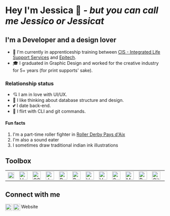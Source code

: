 # Hey I'm Jessica 👋  *- but you can call me Jessico or Jessicat* 

## I'm a Developer and a design lover

- 🌱 I'm currently in apprenticeship training between [CIS - Integrated Life Support Services](https://cis-integratedservices.com/fr) and [Epitech](https://www.epitech.eu/).  
- 🎓 I graduated in Graphic Design and worked for the creative industry for 5+ years (for print supports' sake).

### Relationship status

- 💘 I am in love with UI/UX.  
- 💖 I like thinking about database structure and design.  
- 💕 I date back-end.  
- 🌹 I flirt with CLI and git commands.  

#### Fun facts 

1. I'm a part-time roller fighter in [Roller Derby Pays d'Aix](https://rollerderby-les-amazones.fr/)  
2. I'm also a sound eater
3. I sometimes draw traditional indian ink illustrations

## Toolbox
<table style="border: 0px">
    <tr>
        <td valign="center"><img alt="Figma" width="20px" src="https://github.com/jessiichat/about-me/blob/61c7344dc0cbf84d79fe3a7893b80fb05d73ef4c/assets/technologies/figma.svg" /></td>
        <td valign="center"><img alt="HTML 5" width="26px" src="https://github.com/jessiichat/about-me/blob/61c7344dc0cbf84d79fe3a7893b80fb05d73ef4c/assets/technologies/html-5.svg" /></td>
        <td valign="center"><img alt="CSS 3" width="26px" src="https://github.com/jessiichat/about-me/blob/61c7344dc0cbf84d79fe3a7893b80fb05d73ef4c/assets/technologies/css-3.svg" /></td>
        <td valign="center"><img alt="Javascript" width="26px" src="https://github.com/jessiichat/about-me/blob/61c7344dc0cbf84d79fe3a7893b80fb05d73ef4c/assets/technologies/javascript.svg" /></td>
        <td valign="center"><img alt="PHP" width="26px" src="https://github.com/jessiichat/about-me/blob/61c7344dc0cbf84d79fe3a7893b80fb05d73ef4c/assets/technologies/php.svg" /></td>
        <td valign="center"><img alt="Bootstrap" width="26px" src="https://github.com/jessiichat/about-me/blob/61c7344dc0cbf84d79fe3a7893b80fb05d73ef4c/assets/technologies/bootstrap.svg" /></td>
        <td valign="center"><img alt="Vue.js" width="26px" src="https://github.com/jessiichat/about-me/blob/61c7344dc0cbf84d79fe3a7893b80fb05d73ef4c/assets/technologies/vue.svg" /></td>
        <td valign="center"><img alt="Vuetify" width="26px" src="https://github.com/jessiichat/about-me/blob/61c7344dc0cbf84d79fe3a7893b80fb05d73ef4c/assets/technologies/vuetifyjs.svg" /></td>
        <td valign="center"><img alt="Symfony" width="26px" src="https://github.com/jessiichat/about-me/blob/61c7344dc0cbf84d79fe3a7893b80fb05d73ef4c/assets/technologies/symfony.svg" /></td>
        <td valign="center"><img alt="Mysql" width="26px" src="https://github.com/jessiichat/about-me/blob/0257e402b8167c5a6bc2f2446aba114ec08898d8/assets/technologies/mysql.svg" /></td>
        <td valign="center"><img alt="Postgresql" width="26px" src="https://github.com/jessiichat/about-me/blob/61c7344dc0cbf84d79fe3a7893b80fb05d73ef4c/assets/technologies/postgresql.svg" /></td>
        <td valign="center"><img alt="Git" width="26px" src="https://github.com/jessiichat/about-me/blob/8ac8f51db3e6f23249da6553c7af86f729dfdb4f/assets/technologies/git.svg" /></td>
        <td valign="center"><img alt="Docker" width="26px" src="https://github.com/jessiichat/about-me/blob/8ac8f51db3e6f23249da6553c7af86f729dfdb4f/assets/technologies/docker.svg" /></td>
    </tr>
</table>

## Connect with me

[<img align="left" alt="Jessica Chapuis | LinkedIn" width="22px" src="https://cdn.jsdelivr.net/npm/simple-icons@v3/icons/linkedin.svg" />](https://www.linkedin.com/in/jessica-chapuis/)
[<img align="left" alt="Jessica Chapuis | LinkedIn" width="22px" src="https://cdn.jsdelivr.net/npm/simple-icons@v3/icons/linkedin.svg" />](https://www.instagram.com/feutreenoir/)
Website